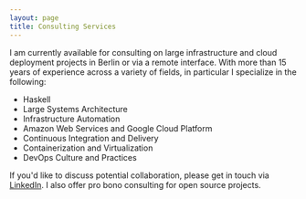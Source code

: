 ```yaml
---
layout: page
title: Consulting Services
---
```


I am currently available for consulting on large infrastructure and cloud
deployment projects in Berlin or via a remote interface. With more than 15 years of
experience across a variety of fields, in particular I specialize in the following:

* Haskell
* Large Systems Architecture
* Infrastructure Automation
* Amazon Web Services and Google Cloud Platform
* Continuous Integration and Delivery
* Containerization and Virtualization
* DevOps Culture and Practices

If you'd like to discuss potential collaboration, please get in touch via
[LinkedIn](https://linkedin.com/in/brendanhay). I also offer pro bono
consulting for open source projects.
